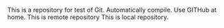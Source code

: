 This is a repository for test of Git.
Automatically compile.
Use GITHub at home.
This is remote repository
This is local repository.
